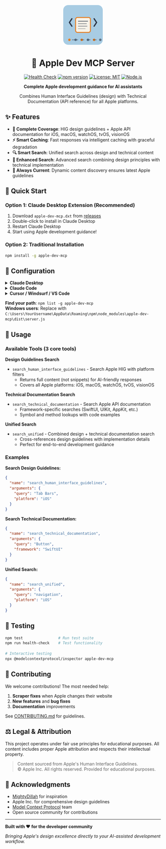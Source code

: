 <div align="center">
  <img src="icon.png" width="128" height="128" alt="Apple Dev MCP Icon">
  
  # 🍎 Apple Dev MCP Server

  [![Health Check](https://github.com/tmaasen/apple-dev-mcp/actions/workflows/ci.yml/badge.svg)](https://github.com/tmaasen/apple-dev-mcp/actions/workflows/ci.yml)
  [![npm version](https://img.shields.io/npm/v/apple-dev-mcp.svg)](https://www.npmjs.com/package/apple-dev-mcp)
  [![License: MIT](https://img.shields.io/badge/License-MIT-yellow.svg)](https://opensource.org/licenses/MIT)
  [![Node.js](https://img.shields.io/badge/Node.js-18%2B-green.svg)](https://nodejs.org/)

  **Complete Apple development guidance for AI assistants**
  
  Combines Human Interface Guidelines (design) with Technical Documentation (API reference) for all Apple platforms.
</div>

## ✨ Features

- **🎨 Complete Coverage**: HIG design guidelines + Apple API documentation for iOS, macOS, watchOS, tvOS, visionOS
- **⚡ Smart Caching**: Fast responses via intelligent caching with graceful degradation
- **🔍 Smart Search**: Unified search across design and technical content
- **🤖 Enhanced Search**: Advanced search combining design principles with technical implementation
- **🔄 Always Current**: Dynamic content discovery ensures latest Apple guidelines

## 🚀 Quick Start

### Option 1: Claude Desktop Extension (Recommended)
1. Download `apple-dev-mcp.dxt` from [releases](https://github.com/tmaasen/apple-dev-mcp/releases)
2. Double-click to install in Claude Desktop
3. Restart Claude Desktop
4. Start using Apple development guidance!

### Option 2: Traditional Installation
```bash
npm install -g apple-dev-mcp
```

## 🔧 Configuration

<details>
<summary><strong>Claude Desktop</strong></summary>

Add to `claude_desktop_config.json`:
```json
{
  "mcpServers": {
    "Apple Dev": {
      "command": "node",
      "args": ["/usr/local/lib/node_modules/apple-dev-mcp/dist/server.js"]
    }
  }
}
```
</details>

<details>
<summary><strong>Claude Code</strong></summary>

```bash
claude mcp add "Apple Dev" node /usr/local/lib/node_modules/apple-dev-mcp/dist/server.js
```
</details>

<details>
<summary><strong>Cursor / Windsurf / VS Code</strong></summary>

Create `.cursor/mcp.json`, windsurf config, or `.vscode/mcp.json`:
```json
{
  "mcpServers": {
    "Apple Dev": {
      "command": "node", 
      "args": ["/usr/local/lib/node_modules/apple-dev-mcp/dist/server.js"]
    }
  }
}
```
</details>

**Find your path**: `npm list -g apple-dev-mcp`  
**Windows users**: Replace with `C:\Users\YourUsername\AppData\Roaming\npm\node_modules\apple-dev-mcp\dist\server.js`

## 📖 Usage

### Available Tools (3 core tools)

**Design Guidelines Search**
- `search_human_interface_guidelines` - Search Apple HIG with platform filters
  - Returns full content (not snippets) for AI-friendly responses
  - Covers all Apple platforms: iOS, macOS, watchOS, tvOS, visionOS

**Technical Documentation Search**
- `search_technical_documentation` - Search Apple API documentation
  - Framework-specific searches (SwiftUI, UIKit, AppKit, etc.)
  - Symbol and method lookups with code examples

**Unified Search**
- `search_unified` - Combined design + technical documentation search
  - Cross-references design guidelines with implementation details
  - Perfect for end-to-end development guidance

### Examples

**Search Design Guidelines:**
```json
{
  "name": "search_human_interface_guidelines",
  "arguments": {
    "query": "Tab Bars",
    "platform": "iOS"
  }
}
```

**Search Technical Documentation:**
```json
{
  "name": "search_technical_documentation",
  "arguments": {
    "query": "Button",
    "framework": "SwiftUI"
  }
}
```

**Unified Search:**
```json
{
  "name": "search_unified",
  "arguments": {
    "query": "navigation",
    "platform": "iOS"
  }
}
```

## 🧪 Testing

```bash
npm test                # Run test suite
npm run health-check    # Test functionality

# Interactive testing
npx @modelcontextprotocol/inspector apple-dev-mcp
```

## 🤝 Contributing

We welcome contributions! The most needed help:

1. **Scraper fixes** when Apple changes their website
2. **New features** and **bug fixes**  
3. **Documentation** improvements

See [CONTRIBUTING.md](CONTRIBUTING.md) for guidelines.

## ⚖️ Legal & Attribution

This project operates under fair use principles for educational purposes. All content includes proper Apple attribution and respects their intellectual property.

> Content sourced from Apple's Human Interface Guidelines.  
> © Apple Inc. All rights reserved. Provided for educational purposes.

## 🙏 Acknowledgments

- [MightyDillah](https://github.com/MightyDillah/apple-doc-mcp) for inspiration
- Apple Inc. for comprehensive design guidelines
- [Model Context Protocol](https://modelcontextprotocol.io/) team
- Open source community for contributions

---

**Built with ❤️ for the developer community**

*Bringing Apple's design excellence directly to your AI-assisted development workflow.*